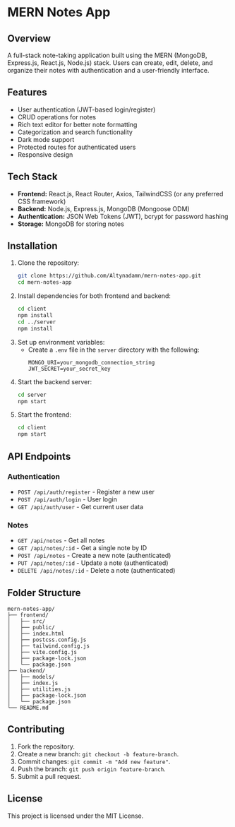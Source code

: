 # MERN Notes App

## Overview
A full-stack note-taking application built using the MERN (MongoDB, Express.js, React.js, Node.js) stack. Users can create, edit, delete, and organize their notes with authentication and a user-friendly interface.

## Features
- User authentication (JWT-based login/register)
- CRUD operations for notes
- Rich text editor for better note formatting
- Categorization and search functionality
- Dark mode support
- Protected routes for authenticated users
- Responsive design

## Tech Stack
- **Frontend:** React.js, React Router, Axios, TailwindCSS (or any preferred CSS framework)
- **Backend:** Node.js, Express.js, MongoDB (Mongoose ODM)
- **Authentication:** JSON Web Tokens (JWT), bcrypt for password hashing
- **Storage:** MongoDB for storing notes

## Installation
1. Clone the repository:
   ```sh
   git clone https://github.com/Altynadamn/mern-notes-app.git
   cd mern-notes-app
   ```
2. Install dependencies for both frontend and backend:
   ```sh
   cd client
   npm install
   cd ../server
   npm install
   ```
3. Set up environment variables:
   - Create a `.env` file in the `server` directory with the following:
     ```env
     MONGO_URI=your_mongodb_connection_string
     JWT_SECRET=your_secret_key
     ```
4. Start the backend server:
   ```sh
   cd server
   npm start
   ```
5. Start the frontend:
   ```sh
   cd client
   npm start
   ```

## API Endpoints
### Authentication
- `POST /api/auth/register` - Register a new user
- `POST /api/auth/login` - User login
- `GET /api/auth/user` - Get current user data

### Notes
- `GET /api/notes` - Get all notes
- `GET /api/notes/:id` - Get a single note by ID
- `POST /api/notes` - Create a new note (authenticated)
- `PUT /api/notes/:id` - Update a note (authenticated)
- `DELETE /api/notes/:id` - Delete a note (authenticated)

## Folder Structure
```
mern-notes-app/
├── frontend/    
│   ├── src/
│   ├── public/
│   ├── index.html
│   ├── postcss.config.js
│   ├── tailwind.config.js
│   ├── vite.config.js
│   ├── package-lock.json
│   └── package.json
├── backend/  
│   ├── models/
│   ├── index.js
│   ├── utilities.js
│   ├── package-lock.json
│   └── package.json
└── README.md
```

## Contributing
1. Fork the repository.
2. Create a new branch: `git checkout -b feature-branch`.
3. Commit changes: `git commit -m "Add new feature"`.
4. Push the branch: `git push origin feature-branch`.
5. Submit a pull request.

## License
This project is licensed under the MIT License.

